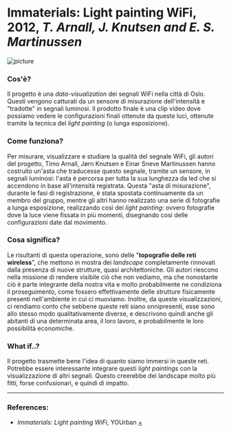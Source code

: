 # Immaterials: Light painting WiFi, 2012, *T. Arnall, J. Knutsen and E. S. Martinussen*

![picture](https://farm6.static.flickr.com/5091/5480060060_60beebcd8f_z.jpg)

### Cos'è?
Il progetto è una *data-visualization* dei segnali WiFi nella città di Oslo. Questi vengono catturati da un sensore di misurazione dell'intensità e "tradotte" in segnali luminosi.
Il prodotto finale è una clip video dove possiamo vedere le configurazioni finali ottenute da queste luci, ottenute tramite la tecnica del *light painting* (o lunga esposizione).

### Come funziona?
Per misurare, visualizzare e studiare la qualità del segnale WiFi, gli autori del progetto, Timo Arnall, Jørn Knutsen e Einar Sneve Martinussen hanno costruito un'asta 
che traducesse questo segnale, tramite un sensore, in segnali luminosi: l'asta è percorsa per tutta la sua lunghezza da led che si accendono in base all'intensità registrata. 
Questa "asta di misurazione", durante le fasi di registrazione, è stata spostata continuamente da un membro del gruppo, mentre gli altri hanno realizzato una serie di 
fotografie a lunga esposizione, realizzando così dei *light painting*: ovvero fotografie dove la luce viene fissata in più momenti, disegnando così delle configurazioni 
date dal movimento. 

### Cosa significa?
Le risultanti di questa operazione, sono delle "**topografie delle reti wireless**", che mettono in mostra dei *landscape* completamente rinnovati dalla presenza di nuove strutture, quasi architettoniche.
Gli autori riescono nella missione di rendere visibile ciò che non vediamo, ma che nonostante ciò è parte integrante della nostra vita e molto probabilmente ne condiziona 
il proseguimento, come fossero effettivamente delle strutture fisicamente presenti nell'ambiente in cui ci muoviamo.
Inoltre, da queste visualizzazioni, ci rendiamo conto che sebbene queste reti siano onnipresenti, esse sono allo stesso modo qualitativamente diverse, e descrivono quindi 
anche gli abitanti di una determinata area, il loro lavoro, e probabilmente le loro possibilità economiche.

### What if..?
Il progetto trasmette bene l'idea di quanto siamo immersi in queste reti. Potrebbe essere interessante integrare questi *light paintings* con la visualizzazione di 
altri segnali. Questo creerebbe dei landscape molto più fitti, forse confusionari, e quindi di impatto.

---

### References:
- *Immaterials: Light painting WiFi*, YOUrban [+](http://yourban.no/2011/02/22/immaterials-light-painting-wifi/)
